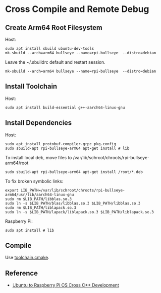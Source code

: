 # Cross Compile and Remote Debug

## Create Arm64 Root Filesystem

Host:

```shell
sudo apt install sbuild ubuntu-dev-tools
mk-sbuild --arch=arm64 bullseye --name=rpi-bullseye  --distro=debian
```

Leave the ~/.sbuildrc default and restart session.

```shell
mk-sbuild --arch=arm64 bullseye --name=rpi-bullseye  --distro=debian
```

## Install Toolchain

Host:
```shell
sudo apt install build-essential g++-aarch64-linux-gnu
```

## Install Dependencies

Host:

```shell
sudo apt install protobuf-compiler-grpc pkg-config
sudo sbuild-apt rpi-bullseye-arm64 apt-get install # lib
```

To install local deb, move files to /var/lib/schroot/chroots/rpi-bullseye-arm64/root

```shell
sudo sbuild-apt rpi-bullseye-arm64 apt-get install /root/*.deb
```

To fix broken symbolic links:
```shell
export LIB_PATH=/var/lib/schroot/chroots/rpi-bullseye-arm64/usr/lib/aarch64-linux-gnu
sudo rm $LIB_PATH/libblas.so.3
sudo ln -s $LIB_PATH/blas/libblas.so.3 $LIB_PATH/libblas.so.3 
sudo rm $LIB_PATH/liblapack.so.3
sudo ln -s $LIB_PATH/lapack/liblapack.so.3 $LIB_PATH/liblapack.so.3
```

Raspberry Pi:

```shell
sudo apt install # lib
```

## Compile

Use [toolchain.cmake](../toolchain.cmake).

## Reference
- [Ubuntu to Raspberry Pi OS Cross C++ Development](https://tttapa.github.io/Pages/Raspberry-Pi/C++-Development-RPiOS/index.html)